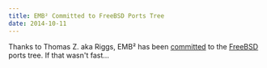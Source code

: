 ```yaml
---
title: EMB² Committed to FreeBSD Ports Tree
date: 2014-10-11
---
```

Thanks to Thomas Z. aka Riggs, EMB² has been [committed](https://svnweb.freebsd.org/changeset/ports/370653) to the [FreeBSD](https://www.freebsd.org/) ports tree. If that wasn't fast...
